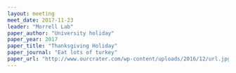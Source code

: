 ```yaml
---
layout: meeting
meet_date: 2017-11-23
leader: "Morrell Lab"
paper_author: "University holiday"
paper_year: 2017
paper_title: "Thanksgiving Holiday"
paper_journal: "Eat lots of turkey"
paper_url: "http://www.ourcrater.com/wp-content/uploads/2016/12/url.jpg"
---
```

